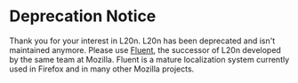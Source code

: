 # Deprecation Notice

Thank you for your interest in L20n. L20n has been deprecated and isn't
maintained anymore. Please use [Fluent][], the successor of L20n developed by
the same team at Mozilla. Fluent is a mature localization system currently used
in Firefox and in many other Mozilla projects.

[Fluent]: https://projectfluent.org

